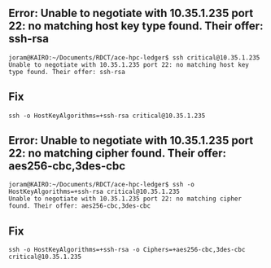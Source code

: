 ## Error: Unable to negotiate with 10.35.1.235 port 22: no matching host key type found. Their offer: ssh-rsa
```
joram@KAIRO:~/Documents/RDCT/ace-hpc-ledger$ ssh critical@10.35.1.235
Unable to negotiate with 10.35.1.235 port 22: no matching host key type found. Their offer: ssh-rsa
```
## Fix
```
ssh -o HostKeyAlgorithms=+ssh-rsa critical@10.35.1.235
```
## Error: Unable to negotiate with 10.35.1.235 port 22: no matching cipher found. Their offer: aes256-cbc,3des-cbc
```
joram@KAIRO:~/Documents/RDCT/ace-hpc-ledger$ ssh -o HostKeyAlgorithms=+ssh-rsa critical@10.35.1.235
Unable to negotiate with 10.35.1.235 port 22: no matching cipher found. Their offer: aes256-cbc,3des-cbc
```

## Fix
```
ssh -o HostKeyAlgorithms=+ssh-rsa -o Ciphers=+aes256-cbc,3des-cbc critical@10.35.1.235
```